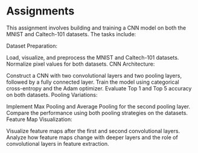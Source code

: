 # Assignments
This assignment involves building and training a CNN model on both the MNIST and Caltech-101 datasets. The tasks include:

Dataset Preparation:

Load, visualize, and preprocess the MNIST and Caltech-101 datasets.
Normalize pixel values for both datasets.
CNN Architecture:

Construct a CNN with two convolutional layers and two pooling layers, followed by a fully connected layer.
Train the model using categorical cross-entropy and the Adam optimizer.
Evaluate Top 1 and Top 5 accuracy on both datasets.
Pooling Variations:

Implement Max Pooling and Average Pooling for the second pooling layer.
Compare the performance using both pooling strategies on the datasets.
Feature Map Visualization:

Visualize feature maps after the first and second convolutional layers.
Analyze how feature maps change with deeper layers and the role of convolutional layers in feature extraction.
